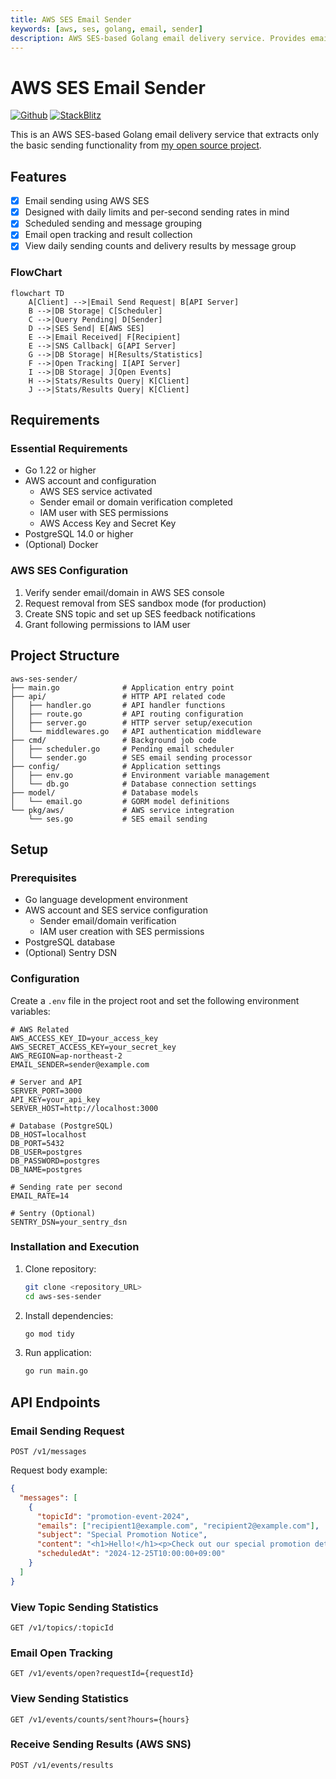 ```yaml
---
title: AWS SES Email Sender
keywords: [aws, ses, golang, email, sender]
description: AWS SES-based Golang email delivery service. Provides email dispatch processing, status tracking, scheduled sending, and result analysis capabilities.
---
```


# AWS SES Email Sender

[![Github](https://img.shields.io/static/v1?label=&message=Github&color=2ea44f&style=for-the-badge&logo=github)](https://github.com/gofiber/recipes/tree/master/aws-ses-sender) [![StackBlitz](https://img.shields.io/static/v1?label=&message=StackBlitz&color=2ea44f&style=for-the-badge&logo=StackBlitz)](https://stackblitz.com/github/gofiber/recipes/tree/master/aws-ses-sender)

This is an AWS SES-based Golang email delivery service that extracts only the basic sending functionality from [my open source project](https://github.com/lee-lou2/aws-ses-sender-go).

## Features
- [x] Email sending using AWS SES
- [x] Designed with daily limits and per-second sending rates in mind
- [x] Scheduled sending and message grouping
- [x] Email open tracking and result collection
- [x] View daily sending counts and delivery results by message group

### FlowChart

```mermaid
flowchart TD
    A[Client] -->|Email Send Request| B[API Server]
    B -->|DB Storage| C[Scheduler]
    C -->|Query Pending| D[Sender]
    D -->|SES Send| E[AWS SES]
    E -->|Email Received| F[Recipient]
    E -->|SNS Callback| G[API Server]
    G -->|DB Storage| H[Results/Statistics]
    F -->|Open Tracking| I[API Server]
    I -->|DB Storage| J[Open Events]
    H -->|Stats/Results Query| K[Client]
    J -->|Stats/Results Query| K[Client]
```

## Requirements

### Essential Requirements
- Go 1.22 or higher
- AWS account and configuration
  - AWS SES service activated
  - Sender email or domain verification completed
  - IAM user with SES permissions
  - AWS Access Key and Secret Key
- PostgreSQL 14.0 or higher
- (Optional) Docker

### AWS SES Configuration
1. Verify sender email/domain in AWS SES console
2. Request removal from SES sandbox mode (for production)
3. Create SNS topic and set up SES feedback notifications
4. Grant following permissions to IAM user

## Project Structure
```
aws-ses-sender/
├── main.go              # Application entry point
├── api/                 # HTTP API related code
│   ├── handler.go       # API handler functions
│   ├── route.go         # API routing configuration
│   ├── server.go        # HTTP server setup/execution
│   └── middlewares.go   # API authentication middleware
├── cmd/                 # Background job code
│   ├── scheduler.go     # Pending email scheduler
│   └── sender.go        # SES email sending processor
├── config/              # Application settings
│   ├── env.go           # Environment variable management
│   └── db.go            # Database connection settings
├── model/               # Database models
│   └── email.go         # GORM model definitions
└── pkg/aws/             # AWS service integration
    └── ses.go           # SES email sending
```

## Setup

### Prerequisites

- Go language development environment
- AWS account and SES service configuration
  - Sender email/domain verification
  - IAM user creation with SES permissions
- PostgreSQL database
- (Optional) Sentry DSN

### Configuration

Create a `.env` file in the project root and set the following environment variables:

```env
# AWS Related
AWS_ACCESS_KEY_ID=your_access_key
AWS_SECRET_ACCESS_KEY=your_secret_key
AWS_REGION=ap-northeast-2
EMAIL_SENDER=sender@example.com

# Server and API
SERVER_PORT=3000
API_KEY=your_api_key
SERVER_HOST=http://localhost:3000

# Database (PostgreSQL)
DB_HOST=localhost
DB_PORT=5432
DB_USER=postgres
DB_PASSWORD=postgres
DB_NAME=postgres

# Sending rate per second
EMAIL_RATE=14

# Sentry (Optional)
SENTRY_DSN=your_sentry_dsn
```

### Installation and Execution

1. Clone repository:
   ```bash
   git clone <repository_URL>
   cd aws-ses-sender
   ```

2. Install dependencies:
   ```bash
   go mod tidy
   ```

3. Run application:
   ```bash
   go run main.go
   ```

## API Endpoints

### Email Sending Request
```
POST /v1/messages
```

Request body example:
```json
{
  "messages": [
    {
      "topicId": "promotion-event-2024",
      "emails": ["recipient1@example.com", "recipient2@example.com"],
      "subject": "Special Promotion Notice",
      "content": "<h1>Hello!</h1><p>Check out our special promotion details.</p>",
      "scheduledAt": "2024-12-25T10:00:00+09:00"
    }
  ]
}
```

### View Topic Sending Statistics
```
GET /v1/topics/:topicId
```

### Email Open Tracking
```
GET /v1/events/open?requestId={requestId}
```

### View Sending Statistics
```
GET /v1/events/counts/sent?hours={hours}
```

### Receive Sending Results (AWS SNS)
```
POST /v1/events/results
```